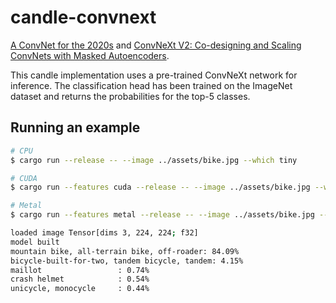 # candle-convnext

[A ConvNet for the 2020s](https://arxiv.org/abs/2201.03545) and
[ConvNeXt V2: Co-designing and Scaling ConvNets with Masked Autoencoders](https://arxiv.org/abs/2301.00808).

This candle implementation uses a pre-trained ConvNeXt network for inference. The
classification head has been trained on the ImageNet dataset and returns the
probabilities for the top-5 classes.

## Running an example

```bash
# CPU
$ cargo run --release -- --image ../assets/bike.jpg --which tiny

# CUDA
$ cargo run --features cuda --release -- --image ../assets/bike.jpg --which tiny

# Metal
$ cargo run --features metal --release -- --image ../assets/bike.jpg --which tiny

loaded image Tensor[dims 3, 224, 224; f32]
model built
mountain bike, all-terrain bike, off-roader: 84.09%
bicycle-built-for-two, tandem bicycle, tandem: 4.15%
maillot                 : 0.74%
crash helmet            : 0.54%
unicycle, monocycle     : 0.44%

```
